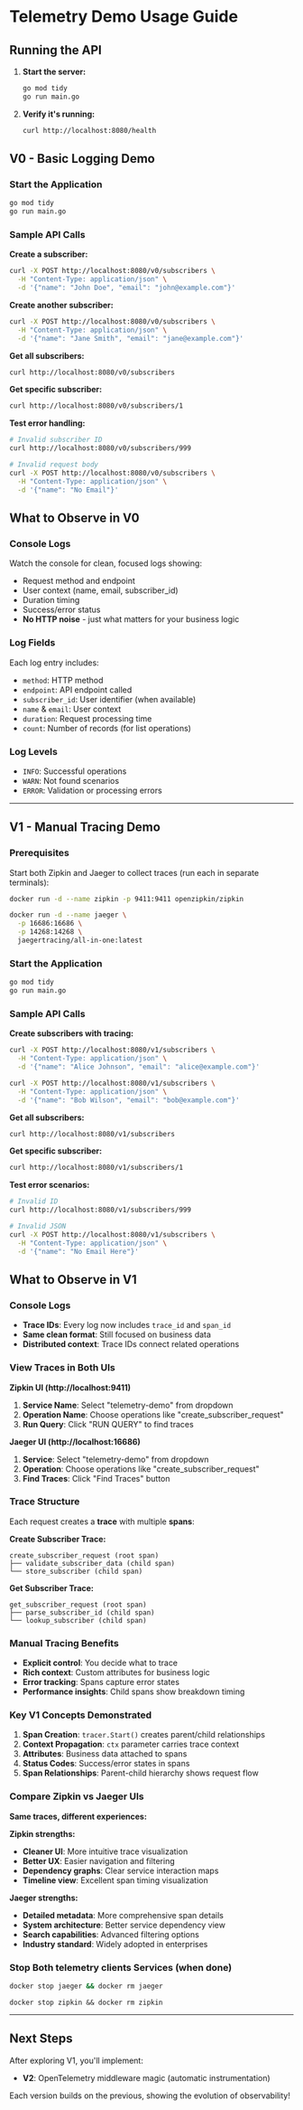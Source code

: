 # Telemetry Demo Usage Guide

## Running the API

1. **Start the server:**
   ```bash
   go mod tidy
   go run main.go
   ```

2. **Verify it's running:**
   ```bash
   curl http://localhost:8080/health
   ```

## V0 - Basic Logging Demo

### Start the Application
```bash
go mod tidy
go run main.go
```

### Sample API Calls

**Create a subscriber:**
```bash
curl -X POST http://localhost:8080/v0/subscribers \
  -H "Content-Type: application/json" \
  -d '{"name": "John Doe", "email": "john@example.com"}'
```

**Create another subscriber:**
```bash
curl -X POST http://localhost:8080/v0/subscribers \
  -H "Content-Type: application/json" \
  -d '{"name": "Jane Smith", "email": "jane@example.com"}'
```

**Get all subscribers:**
```bash
curl http://localhost:8080/v0/subscribers
```

**Get specific subscriber:**
```bash
curl http://localhost:8080/v0/subscribers/1
```

**Test error handling:**
```bash
# Invalid subscriber ID
curl http://localhost:8080/v0/subscribers/999

# Invalid request body
curl -X POST http://localhost:8080/v0/subscribers \
  -H "Content-Type: application/json" \
  -d '{"name": "No Email"}'
```

## What to Observe in V0

### Console Logs
Watch the console for clean, focused logs showing:
- Request method and endpoint
- User context (name, email, subscriber_id)
- Duration timing
- Success/error status
- **No HTTP noise** - just what matters for your business logic

### Log Fields
Each log entry includes:
- `method`: HTTP method
- `endpoint`: API endpoint called
- `subscriber_id`: User identifier (when available)
- `name` & `email`: User context
- `duration`: Request processing time
- `count`: Number of records (for list operations)

### Log Levels
- `INFO`: Successful operations
- `WARN`: Not found scenarios
- `ERROR`: Validation or processing errors

---

## V1 - Manual Tracing Demo

### Prerequisites
Start both Zipkin and Jaeger to collect traces (run each in separate terminals):
```bash
docker run -d --name zipkin -p 9411:9411 openzipkin/zipkin
```

```bash
docker run -d --name jaeger \
  -p 16686:16686 \
  -p 14268:14268 \
  jaegertracing/all-in-one:latest
```

### Start the Application
```bash
go mod tidy
go run main.go
```



### Sample API Calls

**Create subscribers with tracing:**
```bash
curl -X POST http://localhost:8080/v1/subscribers \
  -H "Content-Type: application/json" \
  -d '{"name": "Alice Johnson", "email": "alice@example.com"}'

curl -X POST http://localhost:8080/v1/subscribers \
  -H "Content-Type: application/json" \
  -d '{"name": "Bob Wilson", "email": "bob@example.com"}'
```

**Get all subscribers:**
```bash
curl http://localhost:8080/v1/subscribers
```

**Get specific subscriber:**
```bash
curl http://localhost:8080/v1/subscribers/1
```

**Test error scenarios:**
```bash
# Invalid ID
curl http://localhost:8080/v1/subscribers/999

# Invalid JSON
curl -X POST http://localhost:8080/v1/subscribers \
  -H "Content-Type: application/json" \
  -d '{"name": "No Email Here"}'
```

## What to Observe in V1

### Console Logs
- **Trace IDs**: Every log now includes `trace_id` and `span_id`
- **Same clean format**: Still focused on business data
- **Distributed context**: Trace IDs connect related operations

### View Traces in Both UIs

**Zipkin UI (http://localhost:9411)**
1. **Service Name**: Select "telemetry-demo" from dropdown
2. **Operation Name**: Choose operations like "create_subscriber_request"  
3. **Run Query**: Click "RUN QUERY" to find traces

**Jaeger UI (http://localhost:16686)**
1. **Service**: Select "telemetry-demo" from dropdown
2. **Operation**: Choose operations like "create_subscriber_request"
3. **Find Traces**: Click "Find Traces" button

### Trace Structure
Each request creates a **trace** with multiple **spans**:

**Create Subscriber Trace:**
```
create_subscriber_request (root span)
├── validate_subscriber_data (child span)
└── store_subscriber (child span)
```

**Get Subscriber Trace:**
```
get_subscriber_request (root span)
├── parse_subscriber_id (child span)
└── lookup_subscriber (child span)
```

### Manual Tracing Benefits
- **Explicit control**: You decide what to trace
- **Rich context**: Custom attributes for business logic
- **Error tracking**: Spans capture error states
- **Performance insights**: Child spans show breakdown timing

### Key V1 Concepts Demonstrated
1. **Span Creation**: `tracer.Start()` creates parent/child relationships
2. **Context Propagation**: `ctx` parameter carries trace context
3. **Attributes**: Business data attached to spans
4. **Status Codes**: Success/error states in spans
5. **Span Relationships**: Parent-child hierarchy shows request flow

### Compare Zipkin vs Jaeger UIs
**Same traces, different experiences:**

**Zipkin strengths:**
- **Cleaner UI**: More intuitive trace visualization
- **Better UX**: Easier navigation and filtering  
- **Dependency graphs**: Clear service interaction maps
- **Timeline view**: Excellent span timing visualization

**Jaeger strengths:**
- **Detailed metadata**: More comprehensive span details
- **System architecture**: Better service dependency view
- **Search capabilities**: Advanced filtering options
- **Industry standard**: Widely adopted in enterprises

### Stop Both telemetry clients Services (when done)
```bash
docker stop jaeger && docker rm jaeger
```

```shell
docker stop zipkin && docker rm zipkin
```

---

## Next Steps

After exploring V1, you'll implement:
- **V2**: OpenTelemetry middleware magic (automatic instrumentation)

Each version builds on the previous, showing the evolution of observability!